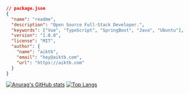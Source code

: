 ```json
// package.json
{
  "name": "readme",
  "description": "Open Source Full-Stack Developer.",
  "keywords": ["Vue", "TypeScript", "SpringBoot", "Java", "Ubuntu"],
  "version": "1.0.0",
  "license": "MIT",
  "author": {
    "name": "aiktb",
    "email": "hey@aiktb.com",
    "url": "https://aiktb.com"
  }
}
```

[![Anurag's GitHub stats](https://github-readme-stats.vercel.app/api?username=aiktb&theme=transparent&show_icons=true&rank_icon=github&)](https://aiktb.com)
[![Top Langs](https://github-readme-stats.vercel.app/api/top-langs/?username=aiktb&layout=compact&theme=transparent&langs_count=8)](https://aiktb.com)

